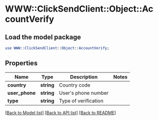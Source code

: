 # WWW::ClickSendClient::Object::AccountVerify

## Load the model package
```perl
use WWW::ClickSendClient::Object::AccountVerify;
```

## Properties
Name | Type | Description | Notes
------------ | ------------- | ------------- | -------------
**country** | **string** | Country code | 
**user_phone** | **string** | User&#39;s phone number | 
**type** | **string** | Type of verification | 

[[Back to Model list]](../README.md#documentation-for-models) [[Back to API list]](../README.md#documentation-for-api-endpoints) [[Back to README]](../README.md)



